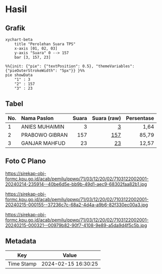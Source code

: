# Hasil

## Grafik

```mermaid
xychart-beta
    title "Perolehan Suara TPS"
    x-axis [01, 02, 03]
    y-axis "Suara" 0 --> 157
    bar [3, 157, 23]
```

```mermaid
%%{init: {"pie": {"textPosition": 0.5}, "themeVariables": {"pieOuterStrokeWidth": "5px"}} }%%
pie showData
    "1" : 3
    "2" : 157
    "3" : 23
```

## Tabel

| No. | Nama Paslon    | Suara | Suara (raw) | Persentase |
|:--- |:-------------- | -----:| -----------:| ----------:|
| 1   | ANIES MUHAIMIN | 3     | [3][p-1]    | 1,64       |
| 2   | PRABOWO GIBRAN | 157   | [157][p-2]  | 85,79      |
| 3   | GANJAR MAHFUD  | 23    | [23][p-3]   | 12,57      |


[p-1]: https://github.com/gigit-pemilu/pemilu-2024-71-sulawesi-utara/blob/main/pilpres/hitung-suara/sub/71-sulawesi-utara/sub/03-kepulauan-sangihe/sub/12-tamako/sub/2002-nagha-ii/sub/001-tps/sub/paslon-1.txt
[p-2]: https://github.com/gigit-pemilu/pemilu-2024-71-sulawesi-utara/blob/main/pilpres/hitung-suara/sub/71-sulawesi-utara/sub/03-kepulauan-sangihe/sub/12-tamako/sub/2002-nagha-ii/sub/001-tps/sub/paslon-2.txt
[p-3]: https://github.com/gigit-pemilu/pemilu-2024-71-sulawesi-utara/blob/main/pilpres/hitung-suara/sub/71-sulawesi-utara/sub/03-kepulauan-sangihe/sub/12-tamako/sub/2002-nagha-ii/sub/001-tps/sub/paslon-3.txt

## Foto C Plano

https://sirekap-obj-formc.kpu.go.id/acab/pemilu/ppwp/71/03/12/20/02/7103122002001-20240214-235914--40be6d5e-bb9b-49d1-aec9-68302faa82b1.jpg

https://sirekap-obj-formc.kpu.go.id/acab/pemilu/ppwp/71/03/12/20/02/7103122002001-20240215-000155--37236c7c-68a2-4d4a-a9b6-82f330ec00a3.jpg

https://sirekap-obj-formc.kpu.go.id/acab/pemilu/ppwp/71/03/12/20/02/7103122002001-20240215-000321--00979b82-90f7-4108-9e89-a5da9d4f5c5b.jpg


## Metadata

| Key        | Value               |
| ---------- | ------------------- |
| Time Stamp | 2024-02-15 16:30:25 |



